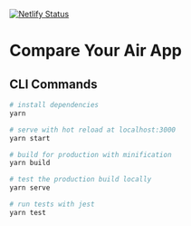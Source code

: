[![Netlify Status](https://api.netlify.com/api/v1/badges/fad4b427-b555-4a1c-aaa1-1701edd8a895/deploy-status)](https://app.netlify.com/sites/compare-your-air-uk/deploys)

# Compare Your Air App

## CLI Commands

```bash
# install dependencies
yarn

# serve with hot reload at localhost:3000
yarn start

# build for production with minification
yarn build

# test the production build locally
yarn serve

# run tests with jest
yarn test
```

